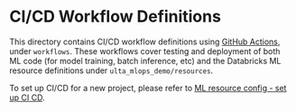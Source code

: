 # CI/CD Workflow Definitions
This directory contains CI/CD workflow definitions using [GitHub Actions](https://docs.github.com/en/actions),
under ``workflows``. These workflows cover testing and deployment of both ML code (for model training, batch inference, etc) and the 
Databricks ML resource definitions under ``ulta_mlops_demo/resources``. 

To set up CI/CD for a new project,
please refer to [ML resource config - set up CI CD](../../ulta_mlops_demo/resources/README.md#set-up-ci-and-cd).
